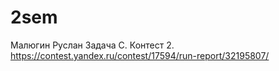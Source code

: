 # 2sem
Малюгин Руслан Задача С. Контест 2. https://contest.yandex.ru/contest/17594/run-report/32195807/

